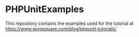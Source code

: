 # PHPUnitExamples

This repository contains the examples used for the tutorial at https://www.wingsquare.com/blog/phpunit-tutorials/
